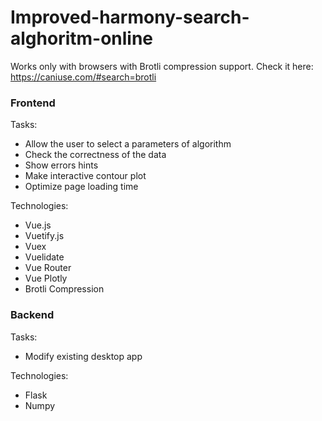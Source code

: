 # Improved-harmony-search-alghoritm-online

Works only with browsers with Brotli compression support. Check it here: https://caniuse.com/#search=brotli

### Frontend
Tasks: 
- Allow the user to select a parameters of algorithm
- Check the correctness of the data
- Show errors hints
- Make interactive contour plot
- Optimize page loading time

Technologies:
- Vue.js
- Vuetify.js
- Vuex
- Vuelidate
- Vue Router
- Vue Plotly
- Brotli Compression

### Backend
Tasks:
- Modify existing desktop app

Technologies:
- Flask
- Numpy
